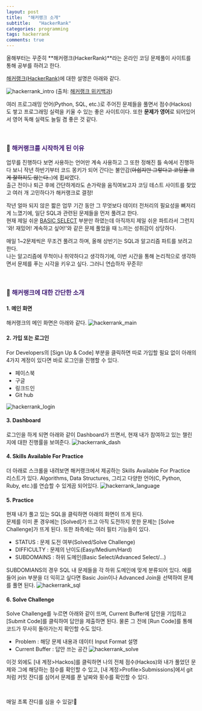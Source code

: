 ```yaml
---
layout: post
title:  "해커랭크 소개"
subtitle:   "HackerRank"
categories: programming
tags: hackerrank
comments: true
---
```


올해부터는 꾸준히 **해커랭크(HackerRank)**라는 온라인 코딩 문제풀이 사이트를 통해 공부를 하려고 한다.

[해커랭크(HackerRank)](https://www.hackerrank.com)에 대한 설명은 아래와 같다.

![hackerrank_intro](https://user-images.githubusercontent.com/54492747/75644241-f7242100-5c84-11ea-8ac5-cc024d37e3a3.PNG)
(출처: [해커랭크 위키백과](https://ko.wikipedia.org/wiki/%ED%95%B4%EC%BB%A4%EB%9E%AD%ED%81%AC))
<br>

여러 프로그래밍 언어(Python, SQL, etc.)로 주어진 문제들을 풀면서 점수(Hackos)도 쌓고 프로그래밍 실력을 키울 수 있는 좋은 사이트이다. 또한 **문제가 영어**로 되어있어서 영어 독해 실력도 늘릴 겸 좋은 것 같다.

<br>

### 🔮 <font color = "#411c75"> 해커랭크를 시작하게 된 이유 </font>
업무를 진행하다 보면 사용하는 언어만 계속 사용하고 그 또한  정해진 틀 속에서 진행하다 보니 작년 하반기부터 코드 몽키가 되어 간다는 불안감(<del>아쉽지만 그렇다고 코딩을 크게 잘하지도 않는다..</del>)에 휩싸였다. <br>
출근 전이나 퇴근 후에 간단하게라도 손가락을 움직여보고자 코딩 테스트 사이트를 찾았고 여러 개 고민하다가 해커랭크로 결정!

작년 얼마 되지 않은 짧은 업무 기간 동안 그 무엇보다 데이터 전처리의 필요성을 뼈저리게 느꼈기에, 일단 SQL과 관련된 문제들을 먼저 풀려고 한다. <br>
현재 제일 쉬운 [BASIC SELECT](https://www.hackerrank.com/domains/sql/select/difficulty/2) 부분만 하였는데 아직까지 제일 쉬운 파트라서 그런지 '와! 재밌어! 계속하고 싶어!'와 같은 문제 풀었을 때 느끼는 성취감이 상당하다.

매일 1~2문제씩은 무조건 풀려고 하며, 올해 상반기는 SQL과 알고리즘 파트를 보려고 한다. <br>
나는 알고리즘에 무척이나 취약하다고 생각하기에, 이번 시간을 통해 논리적으로 생각하면서 문제를 푸는 시각을 키우고 싶다. 그러니 연습하자 꾸준히!

<br>

### 🔮 <font color = "#411c75"> 해커랭크에 대한 간단한 소개 </font>

#### 1. 메인 화면
해커랭크의 메인 화면은 아래와 같다. 
![hackerrank_main](https://user-images.githubusercontent.com/54492747/75649264-ee881680-5c95-11ea-8f6e-2891afa0eb63.PNG)
 
#### 2. 가입 또는 로그인
For Developers의 [Sign Up & Code] 부분을 클릭하면 따로 가입할 필요 없이 아래의 4가지 계정이 있다면 바로 로그인을 진행할 수 있다.
- 페이스북
- 구글
- 링크드인
- Git hub

![hackerrank_login](https://user-images.githubusercontent.com/54492747/75649572-ebd9f100-5c96-11ea-94ee-b3d48b700e80.PNG)

#### 3. Dashboard
로그인을 하게 되면 아래와 같이 Dashboard가 뜨면서, 현재 내가 참여하고 있는 챌린지에 대한 진행률을 보여준다. 
![hackerrank_dash](https://user-images.githubusercontent.com/54492747/75649753-6efb4700-5c97-11ea-8537-c7f5d7f3492c.PNG)

#### 4. Skills Available For Practice
더 아래로 스크롤을 내려보면 해커랭크에서 제공하는 Skills Available For Practice 리스트가 있다. Algorithms, Data Structures, 그리고 다양한 언어(C, Python, Ruby, etc.)를 연습할 수 있게끔 되어있다.
![hackerrank_language](https://user-images.githubusercontent.com/54492747/75649950-ecbf5280-5c97-11ea-9c1b-13ad76fffb2c.PNG)

#### 5. Practice
현재 내가 풀고 있는 SQL을 클릭하면 아래의 화면이 뜨게 된다. <br>
문제를 이미 푼 경우에는 [Solved]가 뜨고 아직 도전하지 못한 문제는 [Solve Challenge]가 뜨게 된다. 또한 좌측에는 여러 필터 기능들이 있다.
* STATUS : 문제 도전 여부(Solved/Solve Challenge)
* DIFFICULTY : 문제의 난이도(Easy/Medium/Hard)
* SUBDOMAINS : 하위 도메인(Basic Select/Advanced Select/...)

SUBDOMIANS의 경우 SQL 내 문제들을 각 하위 도메인에 맞게 분류되어 있다. 예를 들어 join 부분을 더 익히고 싶다면 Basic Join이나 Advanced Join을 선택하여 문제를 풀면 된다.
![hackerrank_sql](https://user-images.githubusercontent.com/54492747/75650180-930b5800-5c98-11ea-8f97-95d2d5a4dbae.PNG)

#### 6. Solve Challenge
Solve Challenge를 누르면 아래와 같이 뜨며, Current Buffer에 답안을 기입하고 [Submit Code]를 클릭하여 답안을 제출하면 된다. 물론 그 전에 [Run Code]를 통해 코드가 무사히 돌아가는지 확인할 수도 있다.
* Problem : 해당 문제 내용과 데이터 Input Format 설명
* Current Buffer : 답안 쓰는 공간 
![hackerrank_solve](https://user-images.githubusercontent.com/54492747/75650853-825be180-5c9a-11ea-814d-a366b55e1503.PNG)

이것 외에도 [내 계정>Hackos]를 클릭하면 나의 전체 점수(Hackos)와 내가 풀었던 문제와 그에 해당하는 점수를 확인할 수 있고, [내 계정>Profile>Submissions]에서 git처럼 커밋 잔디를 심어서 문제를 푼 날짜와 횟수를 확인할 수 있다.

<br>

매일 초록 잔디를 심을 수 있길!🌱
